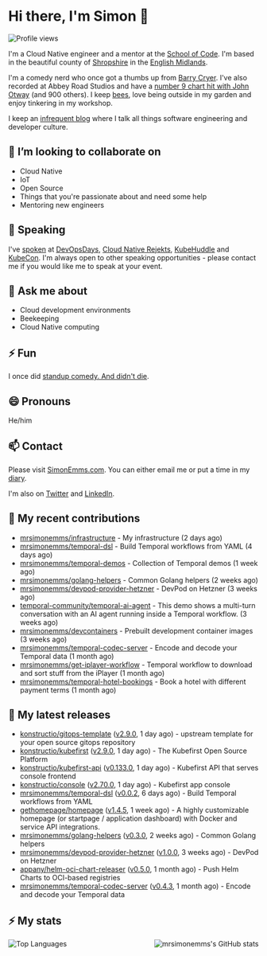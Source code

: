 # Hi there, I'm Simon 👋

![Profile views](https://komarev.com/ghpvc/?username=MrSimonEmms)

I'm a Cloud Native engineer and a mentor at the [School of Code](https://www.schoolofcode.co.uk).
I'm based in the beautiful county of [Shropshire](https://en.wikipedia.org/wiki/Shropshire)
in the [English Midlands](https://en.wikipedia.org/wiki/Midlands).

I'm a comedy nerd who once got a thumbs up from [Barry Cryer](https://en.wikipedia.org/wiki/Barry_Cryer).
I've also recorded at Abbey Road Studios and have a [number 9 chart hit with John
Otway](https://www.youtube.com/watch?v=3BwOyVIlupg&ab_channel=JohnOtway) (and 900
others). I keep [bees](https://priorsleehoney.co.uk), love being outside in my
garden and enjoy tinkering in my workshop.

I keep an [infrequent blog](https://www.simonemms.com/blog) where I talk all
things software engineering and developer culture.

## 👯 I’m looking to collaborate on

- Cloud Native
- IoT
- Open Source
- Things that you're passionate about and need some help
- Mentoring new engineers

## 🎤 Speaking

I've [spoken](https://www.simonemms.com/speaking) at [DevOpsDays](https://devopsdays.org/),
[Cloud Native Rejekts](https://cloud-native.rejekts.io/), [KubeHuddle](https://kubehuddle.com)
and [KubeCon](https://www.cncf.io/kubecon-cloudnativecon-events/). I'm always
open to other speaking opportunities - please contact me if you would like me to
speak at your event.

## 💬 Ask me about

- Cloud development environments
- Beekeeping
- Cloud Native computing

## ⚡ Fun

I once did [standup comedy. And didn't die](https://www.youtube.com/watch?v=iy1EvJXH2ks&ab_channel=SimonEmms).

## 😄 Pronouns

He/him

## 📫 Contact

Please visit [SimonEmms.com](https://www.simonemms.com). You can either email me
or put a time in my [diary](https://diary.simonemms.com).

I'm also on [Twitter](https://twitter/theshroppiebeek) and [LinkedIn](https://www.linkedin.com/in/simonemms).


## 👷 My recent contributions
- [mrsimonemms/infrastructure](https://github.com/mrsimonemms/infrastructure) - My infrastructure
  (2 days ago)
- [mrsimonemms/temporal-dsl](https://github.com/mrsimonemms/temporal-dsl) - Build Temporal workflows from YAML
  (4 days ago)
- [mrsimonemms/temporal-demos](https://github.com/mrsimonemms/temporal-demos) - Collection of Temporal demos
  (1 week ago)
- [mrsimonemms/golang-helpers](https://github.com/mrsimonemms/golang-helpers) - Common Golang helpers
  (2 weeks ago)
- [mrsimonemms/devpod-provider-hetzner](https://github.com/mrsimonemms/devpod-provider-hetzner) - DevPod on Hetzner
  (3 weeks ago)
- [temporal-community/temporal-ai-agent](https://github.com/temporal-community/temporal-ai-agent) - This demo shows a multi-turn conversation with an AI agent running inside a Temporal workflow.
  (3 weeks ago)
- [mrsimonemms/devcontainers](https://github.com/mrsimonemms/devcontainers) - Prebuilt development container images
  (3 weeks ago)
- [mrsimonemms/temporal-codec-server](https://github.com/mrsimonemms/temporal-codec-server) - Encode and decode your Temporal data
  (1 month ago)
- [mrsimonemms/get-iplayer-workflow](https://github.com/mrsimonemms/get-iplayer-workflow) - Temporal workflow to download and sort stuff from the iPlayer
  (1 month ago)
- [mrsimonemms/temporal-hotel-bookings](https://github.com/mrsimonemms/temporal-hotel-bookings) - Book a hotel with different payment terms
  (1 month ago)

## 🔭 My latest releases
- [konstructio/gitops-template](https://github.com/konstructio/gitops-template) ([v2.9.0](https://github.com/konstructio/gitops-template/releases/tag/v2.9.0),
  1 day ago) - upstream template for your open source gitops repository
- [konstructio/kubefirst](https://github.com/konstructio/kubefirst) ([v2.9.0](https://github.com/konstructio/kubefirst/releases/tag/v2.9.0),
  1 day ago) - The Kubefirst Open Source Platform
- [konstructio/kubefirst-api](https://github.com/konstructio/kubefirst-api) ([v0.133.0](https://github.com/konstructio/kubefirst-api/releases/tag/v0.133.0),
  1 day ago) - Kubefirst API that serves console frontend
- [konstructio/console](https://github.com/konstructio/console) ([v2.70.0](https://github.com/konstructio/console/releases/tag/v2.70.0),
  1 day ago) - Kubefirst app console
- [mrsimonemms/temporal-dsl](https://github.com/mrsimonemms/temporal-dsl) ([v0.0.2](https://github.com/mrsimonemms/temporal-dsl/releases/tag/v0.0.2),
  6 days ago) - Build Temporal workflows from YAML
- [gethomepage/homepage](https://github.com/gethomepage/homepage) ([v1.4.5](https://github.com/gethomepage/homepage/releases/tag/v1.4.5),
  1 week ago) - A highly customizable homepage (or startpage / application dashboard) with Docker and service API integrations.
- [mrsimonemms/golang-helpers](https://github.com/mrsimonemms/golang-helpers) ([v0.3.0](https://github.com/mrsimonemms/golang-helpers/releases/tag/v0.3.0),
  2 weeks ago) - Common Golang helpers
- [mrsimonemms/devpod-provider-hetzner](https://github.com/mrsimonemms/devpod-provider-hetzner) ([v1.0.0](https://github.com/mrsimonemms/devpod-provider-hetzner/releases/tag/v1.0.0),
  3 weeks ago) - DevPod on Hetzner
- [appany/helm-oci-chart-releaser](https://github.com/appany/helm-oci-chart-releaser) ([v0.5.0](https://github.com/appany/helm-oci-chart-releaser/releases/tag/v0.5.0),
  1 month ago) - Push Helm Charts to OCI-based registries
- [mrsimonemms/temporal-codec-server](https://github.com/mrsimonemms/temporal-codec-server) ([v0.4.3](https://github.com/mrsimonemms/temporal-codec-server/releases/tag/v0.4.3),
  1 month ago) - Encode and decode your Temporal data


## ⚡ My stats

<img
  align="right"
  alt="mrsimonemms's GitHub stats"
  src="https://github-readme-stats.vercel.app/api?username=mrsimonemms&count_private=1&show_icons=true&"
  />

![Top Languages](https://github-readme-stats.vercel.app/api/top-langs/?username=mrsimonemms)
